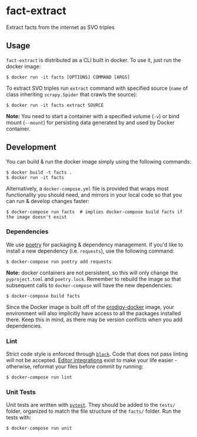 # fact-extract
Extract facts from the internet as SVO triples


## Usage
`fact-extract` is distributed as a CLI built in docker. To use it, just run the docker image:

```shell
$ docker run -it facts [OPTIONS] COMMAND [ARGS]
```

To extract SVO triples run `extract` command with specified source (`name` of class inheriting `scrapy.Spider`
that crawls the source):
```shell
$ docker run -it facts extract SOURCE
```
**Note:** You need to start a container with a specified volume (`-v`) or bind mount (`--mount`) for persisting data
generated by and used by Docker container.

## Development
You can build & run the docker image simply using the following commands:

```shell
$ docker build -t facts .
$ docker run -it facts
```

Alternatively, a `docker-compose.yml` file is provided that wraps most functionality you should need,
and mirrors in your local code so that you can run & develop changes faster:

```shell
$ docker-compose run facts  # implies docker-compose build facts if the image doesn't exist
```

### Dependencies
We use [poetry](https://poetry.eustace.io/) for packaging & dependency management. If you'd like to 
install a new dependency (i.e. `requests`), use the following command:

```shell
$ docker-compose run poetry add requests
```

**Note:** docker containers are not persistent, so this will only change the `pyproject.toml` and `poetry.lock`.
Remember to rebuild the image so that subsequent calls to `docker-compose` will have the new dependencies:
```shell
$ docker-compose build facts
```

Since the Docker image is built off of the [prodigy-docker](https://github.com/fintechstudios/prodigy-docker) image, your
environment will also implicitly have access to all the packages installed there. Keep this in mind, as there may be
version conflicts when you add dependencies.


### Lint
Strict code style is enforced through [`black`](https://github.com/psf/black). Code that does
not pass linting will not be accepted. [Editor integrations](https://black.readthedocs.io/en/stable/editor_integration.html)
exist to make your life easier - otherwise, reformat your files before commit by running:

```shell
$ docker-compose run lint
```

### Unit Tests
Unit tests are written with [`pytest`](https://github.com/pytest-dev/pytest). They should be added
to the `tests/` folder, organized to match the file structure of the `facts/` folder. Run
the tests with:

```shell
$ docker-compose run unit
```
